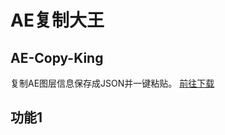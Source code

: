# AE复制大王
## AE-Copy-King
复制AE图层信息保存成JSON并一键粘贴。
[前往下载](https://github.com/yongbin1999/AE-Copy-King/releases)
## 功能1


